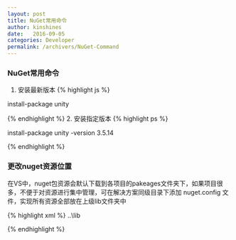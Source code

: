 ```yaml
---
layout: post
title: NuGet常用命令
author: kinshines
date:   2016-09-05
categories: Developer
permalink: /archivers/NuGet-Command
---
```


### NuGet常用命令
1. 安装最新版本
{% highlight js %}

install-package unity

{% endhighlight %}
2. 安装指定版本
{% highlight ps %}

install-package unity -version 3.5.14

{% endhighlight %}
### 更改nuget资源位置
<p class="lead">在VS中，nuget包资源会默认下载到各项目的pakeages文件夹下，如果项目很多，不便于对资源进行集中管理，可在解决方案同级目录下添加 nuget.config 文件，实现所有资源全部放在上级lib文件夹中</p>
{% highlight xml %}

<settings>  
<repositoryPath>..\lib</repositoryPath>  
</settings>  

{% endhighlight %}